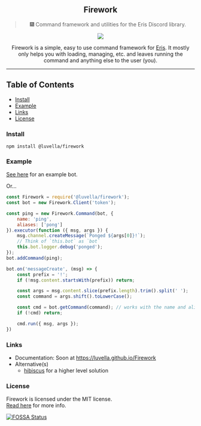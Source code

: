 <div align="center">
	<h2>Firework</h2>
	<blockquote align="center">🎆 Command framework and utilities for the Eris Discord library.</blockquote>
	<img src="https://app.fossa.com/api/projects/git%2Bgithub.com%2FLuvella%2FFirework.svg?type=shield" href="https://app.fossa.com/projects/git%2Bgithub.com%2FLuvella%2FFirework?ref=badge_shield">
	<p>
    	Firework is a simple, easy to use command framework for <a href="https://abal.moe/Eris/">Eris</a>. It mostly only helps you with loading, managing, etc. and leaves running the command and anything else to the user (you). 
    	<hr>
	</p>
</div>

## Table of Contents
- [Install](#install)
- [Example](#example)
- [Links](#links)
- [License](#license) 

### Install 
`npm install @luvella/firework`

### Example
[See here](example/) for an example bot.  

Or...  
```js
const Firework = require('@luvella/firework');
const bot = new Firework.Client('token');

const ping = new Firework.Command(bot, {
	name: 'ping',
	aliases: ['pong']
}).executor(function ({ msg, args }) {
	msg.channel.createMessage(`Ponged ${args[0]}!`);
	// Think of `this.bot` as `bot`
	this.bot.logger.debug('ponged');
});
bot.addCommand(ping);

bot.on('messageCreate', (msg) => {
	const prefix = '!';
	if (!msg.content.startsWith(prefix)) return;

	const args = msg.content.slice(prefix.length).trim().split(' ');
	const command = args.shift().toLowerCase();

	const cmd = bot.getCommand(command); // works with the name and aliases as well
	if (!cmd) return;

	cmd.run({ msg, args });
})
```

### Links
- Documentation: Soon at https://luvella.github.io/Firework
- Alternative(s)
  - [hibiscus](https://github.com/hibiscus-eris/hibiscus) for a higher level solution

### License
Firework is licensed under the MIT license.  
[Read here](LICENSE) for more info.


[![FOSSA Status](https://app.fossa.com/api/projects/git%2Bgithub.com%2FLuvella%2FFirework.svg?type=large)](https://app.fossa.com/projects/git%2Bgithub.com%2FLuvella%2FFirework?ref=badge_large)
